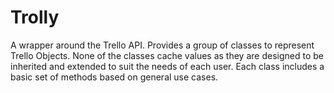 Trolly
======

A wrapper around the Trello API. Provides a group of classes to represent Trello Objects. None of the classes cache values as they are designed to be inherited and extended to suit the needs of each user. Each class includes a basic set of methods based on general use cases.